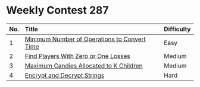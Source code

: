 # Weekly Contest 287

| No. | Title | Difficulty
|:---|:---|:---|
| 1 | [Minimum Number of Operations to Convert Time](https://leetcode.com/problems/minimum-number-of-operations-to-convert-time/) | Easy
| 2 | [Find Players With Zero or One Losses](https://leetcode.com/problems/find-players-with-zero-or-one-losses/) | Medium
| 3 | [Maximum Candies Allocated to K Children](https://leetcode.com/problems/maximum-candies-allocated-to-k-children/) | Medium
| 4 | [Encrypt and Decrypt Strings](https://leetcode.com/problems/encrypt-and-decrypt-strings/) | Hard